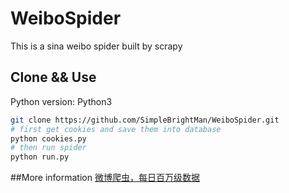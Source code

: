 # WeiboSpider
This is a sina weibo spider built by scrapy

## Clone && Use
Python version: Python3
```bash
git clone https://github.com/SimpleBrightMan/WeiboSpider.git
# first get cookies and save them into database
python cookies.py
# then run spider
python run.py
```

##More information
[微博爬虫，每日百万级数据](http://blog.nghuyong.top/2017/10/29/spider/%E5%BE%AE%E5%8D%9A%E7%88%AC%E8%99%AB/)